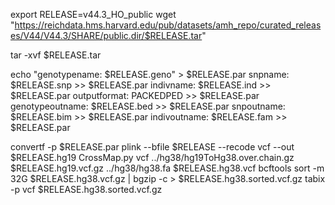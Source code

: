 export RELEASE=v44.3_HO_public
wget "https://reichdata.hms.harvard.edu/pub/datasets/amh_repo/curated_releases/V44/V44.3/SHARE/public.dir/$RELEASE.tar"

tar -xvf $RELEASE.tar

echo "genotypename: $RELEASE.geno" > $RELEASE.par
snpname: $RELEASE.snp >> $RELEASE.par
indivname: $RELEASE.ind >> $RELEASE.par
outputformat: PACKEDPED >> $RELEASE.par
genotypeoutname: $RELEASE.bed >> $RELEASE.par
snpoutname: $RELEASE.bim >> $RELEASE.par
indivoutname: $RELEASE.fam >> $RELEASE.par

convertf -p $RELEASE.par
plink --bfile $RELEASE --recode vcf --out $RELEASE.hg19
CrossMap.py vcf ../hg38/hg19ToHg38.over.chain.gz $RELEASE.hg19.vcf.gz ../hg38/hg38.fa $RELEASE.hg38.vcf
bcftools sort -m 32G $RELEASE.hg38.vcf.gz | bgzip -c > $RELEASE.hg38.sorted.vcf.gz
tabix -p vcf $RELEASE.hg38.sorted.vcf.gz
